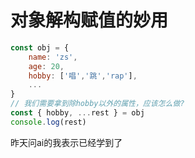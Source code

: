 # 对象解构赋值的妙用
```javascript
const obj = {
    name: 'zs',
    age: 20,
    hobby: ['唱','跳','rap'],
    ...
}
// 我们需要拿到除hobby以外的属性，应该怎么做?    
const { hobby, ...rest } = obj
console.log(rest)
```

昨天问ai的我表示已经学到了


